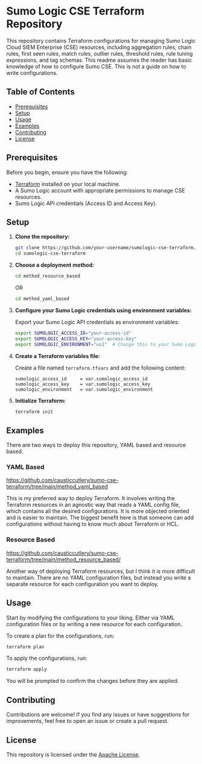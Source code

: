 # Sumo Logic CSE Terraform Repository

This repository contains Terraform configurations for managing Sumo Logic Cloud SIEM Enterprise (CSE) resources, including aggregation rules, chain rules, first seen rules, match rules, outlier rules, threshold rules, rule tuning expressions, and tag schemas. This readme assumes the reader has basic knowledge of how to configure Sumo CSE. This is not a guide on how to write configurations.

## Table of Contents

- [Prerequisites](#prerequisites)
- [Setup](#setup)
- [Usage](#usage)
- [Examples](#examples)
- [Contributing](#contributing)
- [License](#license)

## Prerequisites

Before you begin, ensure you have the following:

- [Terraform](https://www.terraform.io/downloads.html) installed on your local machine.
- A Sumo Logic account with appropriate permissions to manage CSE resources.
- Sumo Logic API credentials (Access ID and Access Key).

## Setup

1. **Clone the repository:**

    ```sh
    git clone https://github.com/your-username/sumologic-cse-terraform.git
    cd sumologic-cse-terraform
    ```

2. **Choose a deployment method:**

    ```sh
    cd method_resource_based
    ```

    OR

    ```sh
    cd method_yaml_based
    ```

3. **Configure your Sumo Logic credentials using environment variables:**

    Export your Sumo Logic API credentials as environment variables:

    ```sh
    export SUMOLOGIC_ACCESS_ID="your-access-id"
    export SUMOLOGIC_ACCESS_KEY="your-access-key"
    export SUMOLOGIC_ENVIRONMENT="us1"  # Change this to your Sumo Logic environment
    ```

4. **Create a Terraform variables file:**

    Create a file named `terraform.tfvars` and add the following content:

    ```hcl
    sumologic_access_id     = var.sumologic_access_id
    sumologic_access_key    = var.sumologic_access_key
    sumologic_environment   = var.sumologic_environment
    ```

5. **Initialize Terraform:**

    ```sh
    terraform init
    ```

## Examples

There are two ways to deploy this repository, YAML based and resource based.

### YAML Based

https://github.com/causticcutlery/sumo-cse-terraform/tree/main/method_yaml_based

This is my preferred way to deploy Terraform. It involves writing the Terraform resources in an agnostic way that reads a YAML config file, which contains all the desired configurations. It is more objected oriented and is easier to maintain. The biggest benefit here is that someone can add configurations without having to know much about Terraform or HCL.

### Resource Based 

https://github.com/causticcutlery/sumo-cse-terraform/tree/main/method_resource_based/

Another way of deploying Terraform resources, but I think it is more difficult to maintain. There are no YAML configuration files, but instead you write a separate resource for each configuration you want to deploy.

## Usage

Start by modifying the configurations to your liking. Either via YAML configuration files or by writing a new resource for each configuration.

To create a plan for the configurations, run:

```sh
terraform plan
```

To apply the configurations, run:

```sh
terraform apply
```

You will be prompted to confirm the changes before they are applied.

## Contributing

Contributions are welcome! If you find any issues or have suggestions for improvements, feel free to open an issue or create a pull request.

## License

This repository is licensed under the [Apache License](https://github.com/causticcutlery/sumo-cse-terraform/blob/main/LICENSE).